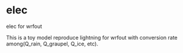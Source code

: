 # elec
elec for wrfout

This is a toy model reproduce lightning for wrfout with conversion rate among(Q_rain, Q_graupel, Q_ice, etc).
